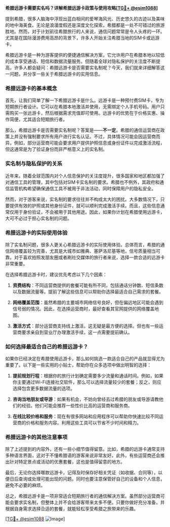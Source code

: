 **希腊远游卡需要实名吗？详解希腊远游卡政策与使用攻略[[TG💪+ @esim1088](https://t.me/s/esim1088)]**

提到希腊，很多人脑海中浮现出蓝白相间的爱琴海风光、历史悠久的古迹以及美味的地中海美食。无论是浪漫度假还是深度文化探索，希腊都是一处不可错过的旅游胜地。然而，对于计划前往希腊旅行的人来说，通信问题常常是令人头疼的一环。尤其是在国际漫游费用高昂的背景下，许多人开始关注希腊当地的SIM卡或远游卡。

希腊远游卡是一种为游客提供的便捷通信解决方案，它允许用户在希腊本地以较低的成本享受通话、短信和数据流量服务。但随着全球对隐私保护的关注度不断提高，许多人都会疑问：希腊远游卡是否需要实名制呢？今天，我们就来详细解答这一问题，并分享一些关于希腊远游卡的实用信息。

### 希腊远游卡的基本概念

首先，让我们简单了解一下希腊远游卡是什么。远游卡是一种预付费SIM卡，专为短期旅行者设计。它可以在希腊本地激活并使用，无需绑定个人手机号码。用户只需购买一张远游卡，然后根据需求充值即可使用。远游卡的优势在于价格实惠、操作简便，尤其适合短期旅行者。

那么，希腊远游卡是否需要实名制呢？答案是——**不一定**。希腊的通信运营商在政策上并没有强制要求所有用户进行实名认证。不过，具体情况可能会因运营商而异。例如，部分运营商可能会要求用户提供护照信息或身份证件以完成激活流程，但这通常是为了验证身份而非严格意义上的实名制。

### 实名制与隐私保护的关系

近年来，随着全球范围内对个人信息保护的关注度提升，很多国家和地区都加强了对通信工具的管理，其中包括对SIM卡实名制的要求。希腊也不例外，其政府和通信监管机构希望确保通信工具不被用于非法活动，同时保障用户的隐私安全。

然而，对于游客来说，实名制的要求往往并不构成太大的困扰。大多数情况下，只要提供有效的护照或其他身份证件，就可以顺利完成激活手续。而且，这些信息通常仅用于身份验证，不会被用于其他用途。因此，如果你计划在希腊使用远游卡，大可不必过于担心实名制的问题。

### 希腊远游卡的实际使用体验

除了实名制问题，很多人更关心希腊远游卡的实际使用体验。总体而言，希腊的通信网络覆盖较为完善，尤其是大城市如雅典、塞萨洛尼基等地，信号质量相当可靠。对于喜欢拍照发朋友圈或者刷社交媒体的旅行者来说，选择一款合适的远游卡非常重要。

在选择希腊远游卡时，建议优先考虑以下几个因素：

1. **资费结构**：不同运营商提供的套餐可能有所不同，包括通话分钟数、短信条数以及数据流量等。提前了解这些信息可以帮助你选择最适合自己需求的套餐。
   
2. **网络覆盖范围**：虽然希腊的主要城市网络信号良好，但在偏远地区可能会遇到信号弱的情况。因此，在选择运营商时，最好查看其官网提供的网络覆盖地图。
   
3. **激活方式**：部分运营商支持线上激活，这无疑是最方便的选择。但也有一些运营商要求亲自到营业厅办理激活手续，这一点需要提前确认。

### 如何选择最适合自己的希腊远游卡？

如果你已经决定在希腊使用远游卡，那么如何挑选一款适合自己的产品就显得尤为重要了。以下是一些实用的小贴士，帮助你在众多选项中做出明智的选择：

1. **提前规划行程**：根据你的旅行计划确定需要多少流量和通话时间。例如，如果你主要通过Wi-Fi连接社交软件，那么可以选择流量较少的套餐；反之，则应选择包含更多数据流量的选项。
   
2. **咨询当地朋友或导游**：如果有机会，不妨向曾经去过希腊的朋友或导游请教他们的经验。他们可能会推荐一些性价比高的运营商和服务商。
   
3. **在线比较价格和服务**：现在有很多网站和应用程序可以帮助你快速比较不同运营商的价格和服务内容。利用这些工具可以节省不少时间和精力。

### 希腊远游卡的其他注意事项

除了上述提到的内容外，还有一些小细节值得留意。比如，希腊的远游卡通常支持多种语言界面，这对于不懂希腊语的游客来说非常友好。此外，有些运营商还会推出针对特定景点或活动的优惠套餐，这也是值得留意的地方。

最后，无论你选择哪款远游卡，记得及时保存好相关凭证（如收据、合同等），以便日后查询或处理可能出现的问题。同时也要注意保管好自己的设备和个人信息，避免不必要的麻烦。

总之，希腊远游卡是一项非常适合短期旅行者的通信解决方案。虽然部分运营商可能会要求实名制，但整体上并不会给游客带来太多不便。只要你做好充分准备，并根据自身需求选择合适的套餐，就能轻松享受希腊之旅带来的乐趣。

[[TG💪+ @esim1088](https://t.me/s/esim1088) ![Image](https://i.postimg.cc/4NQfJmqS/Snipaste-2025-05-13-00-14-12.png)]